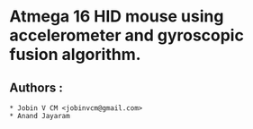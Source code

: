 # Atmega 16 HID mouse using accelerometer and gyroscopic fusion algorithm.

## Authors :
	
	* Jobin V CM <jobinvcm@gmail.com>
	* Anand Jayaram